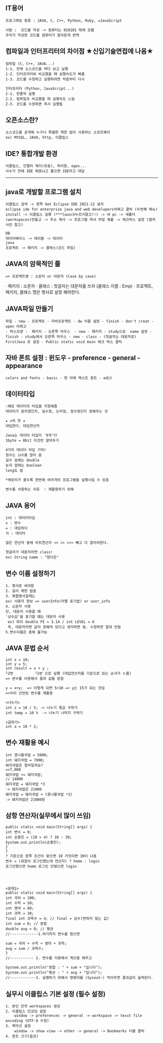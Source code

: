 ## IT용어
    프로그래밍 종류 : JAVA, C, C++, Python, Ruby, ★JavaScript

    사람 :  코드를 작성 -> 컴퓨터는 010101 밖에 모름
    우리가 작성한 코드를 컴퓨터가 알아듣게 번역

## 컴파일과 인터프리터의 차이점 ★신입기술면접에 나옴★
    컴파일 (C, C++, JAVA...)
    1-1. 전체 소스코드를 싹다 보고 실행
    1-2. 인터프리터와 비교했을 때 실행속도가 빠름
    1-3. 코드를 수정하고 실행하려면 처음부터 다시 

    인터프리터 (Python, JavaScript...)
    2-1. 한줄씩 실행
    2-2. 컴파일과 비교했을 때 실행속도 느림
    2-3. 코드를 수정하면 즉시 실행됨

## 오픈소스란? 
    소스코드를 공개해 누구나 특별한 제한 없이 사용하는 소프트웨어
    ex) MYSQL, JAVA, http, 이클립스



## IDE? 통합개발 환경
    이클립스, 인텔리 제이(유료), 파이참, egov...
    사수가 전에 IDE 뭐썼냐고 물으면 IDE라고 대답

-------------------------------------------------------



## java로 개발할 프로그램 설치
    이클립스 검색 -> 왼쪽 Get Eclipse IDE 2021‑12 설치 
    eclipse ide for enterprise java and web developers어쩌고 클릭 (두번째 메뉴)
    install -> 이클립스 실행 (***launch누르지말고!!) -> 내 pc -> 새폴더(workspaces)만들고 -> 주소 복사 -> 프로그램 켜서 파일 복붙 -> 체크박스 설정 (캡처 사진 참고)

    DB 
    데이터베이스 -> 테이블 -> 데이터
    java
    프로젝트 -> 패키지 -> 클래스(코드 파일)

## JAVA의 암묵적인 룰
    => 프로젝트명 : 소문자 or 대문자 (Case by case)
   · 패키지 : 소문자
   · 클래스 : 첫글자는 대문자를 쓰자 (클래스 이름 : Emp)
   · 프로젝트, 패키지, 클래스 명은 명사로 설정 해야한다.

    
## JAVA파일 만들기	
    파일 - new - 프로젝트 - 자바프로젝트 - dw 이름 설정 - finish - don't creat - open 어쩌고
    - 박스모양 :  패키지 - 오른쪽 마우스  - new - 패키지 - study으로  name 설정 - finish - study에서 오른쪽 마우스 - new - class - (첫글자는 대문자로) FirstJava 로 설정 - Public static void main 체크 박스 클릭

## 자바 폰트 설정 : 윈도우 - preference - general - appearance
    colors and fonts - basic - 맨 아래 텍스트 폰트 - edit

        
## 데이터타입
    :해당 데이터의 타입을 지정해줌
    데이터가 문자형인지, 실수형, 논리형, 정수형인지 정해주는 것

    ★ =의 뜻 ★
    대입한다. 대입연산자

    Java는 데이터 타입이 '9개'다
    1byte = 8bit 이것만 알아두기

    4가지 데이터 타입 기억!
    정수는 int를 많이 씀
    실수 앞에는 double
    논리 얖에는 boolean
    long도 씀

    *메모리가 클수록 한번에 여러개의 프로그램을 실행시킬 수 있음

    변수를 사용하는 이유  : 재활용하기 위해

## JAVA 용어
    int : 데이터타입
    x : 변수
    = : 대입하다
    식 : 데이터

    많은 연산자 중에 비트연산자 << >> >>> 빼고 다 알아야한다.

    첫글자가 대문자라면 class! 
    ex) String name : "양다은"

## 변수 이름 설정하기
    1. 명사로 써야함
    2. 길이 제한 없음
    3. 복합명사일때는 
    ex) 사용자 정보 => userInfo(카멜 표기법) or user_info
    4. 소문자 사용
    단, 대문자 사용할 때 
    '상수값'을 표기할 떄는 대문자 사용
     ex) 파이 double PI = 3.14 / int LEVEL = 6
     즉, 대문자라면 값이 정해져 있다고 생각하면 됨. 수정하면 절대 안됨
    5.변수이름은 중복 불가능


## JAVA 문법 순서
    int x = 10;
    int y = 5;
    int result = x + y ;
    └2번          └1번 으로 실행 (대입연산자를 기준으로 읽는 순서가 ㄷ름)
    => 변수를 이용해서 결과 값을 받음

    y = x+y;  => 이렇게 되면 5+10 => y는 15가 되는 것임
    =>이미 선언된 변수를 재활용

    <나누기>
    int z = 10 / 5; -> 나누기 몫값 구하기 
    int temp = 10 %  -> 나누기 나머지 구하기 

    <곱하기>
    int a = 10 * 2;



## 변수 재활용 예시
    int 콩나물국밥 = 5000;
    int 돼지국밥 = 7000;
    돼지국밥은 얼마일까요? 
    =>7,000
    돼지국밥 += 돼지국밥;
    // 14000
    돼지국밥 = 돼지국밥 *3
    -> 돼지국밥은 21000
    돼지국밥 = 돼지국밥 + (콩나물국밥 *3)
    -> 돼지국밥은 21000원



## 삼항 연산자(실무에서 많이 쓰임)
    public static void main(String[] args) {
    int 변수 = 0;
    int 손흥민 = (10 > 4) ? 10 : 30;
    System.out.println(손흥민);
    }
    }
    ? 기준으로 왼쪽 조건이 맞으면 10 거짓이면 30이 나옴
    변수 = (회원이 로그인했는데 연산자) ? home : login
    로그인했으면 home 로그인 안됐으면 login




    <문제1>	
    public static void main(String[] args) {
    int 국어 = 100;
    int 수학 = 50;
    int 영어 = 88;
    int 과학 = 38;
    final int 과목수 = 4; // final = 상수(변하지 않는 값)
    int sum = 0; // 총합
    double avg = 0; // 평균
    //-------------1.여기까지 변수를 줬으면 

    sum = 국어 + 수학 + 영어 + 과학;
    avg = sum / 과목수;
    }
    //----------- 2. 변수를 이용해서 계산을 해주고 

    System.out.println("총합 : " + sum + "입니다");
    System.out.println("평균 : " + avg + "입니다");
    //------------3. 실행하기 위해서 명령어를 (Sysout~) 적어주면 결과값이 출력된다.


    
## 실무시 이클립스 기본 설정 (필수 설정)
    1. 본인 만의 workspaces 생성
    2. 이클립스 인코딩 설정
        window -> preferences -> general -> workspace -> texxt file encoding (UTF-8 수정)
    3. 북마크 설정
        window -> show view -> other -> general -> Bookmarks 더블 클릭
    4. 폰트 크기(옵션)